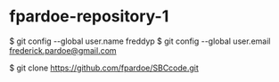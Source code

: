 # fpardoe-repository-1

$ git config --global user.name freddyp
$ git config --global user.email frederick.pardoe@gmail.com

$ git clone https://github.com/fpardoe/SBCcode.git
